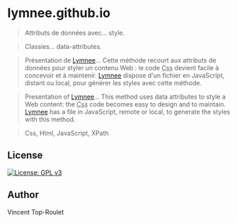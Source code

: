 # lymnee.github.io

> Attributs de données avec… style.

> Classies… data-attributes.

> Présentation de [Lymnee](https://github.com/lymnee/lymnee)… Cette méthode recourt aux attributs de données pour styler un contenu Web : le code <abbr title="Cascading Styles Sheets">Css</abbr> devient facile à concevoir et à maintenir. [Lymnee](https://github.com/lymnee/lymnee) dispose d'un fichier en JavaScript, distant ou local, pour générer les styles avec cette méthode. 

> Presentation of [Lymnee](https://github.com/lymnee/lymnee)… This method uses data attributes to style a Web content: the <abbr title="Cascading Styles Sheets">Css</abbr> code becomes easy to design and to maintain. [Lymnee](https://github.com/lymnee/lymnee) has a file in JavaScript, remote or local, to generate the styles with this method.

> Css, Html, JavaScript, XPath

## License

[![License: GPL v3](https://img.shields.io/badge/License-GPLv3-blue.svg)](https://www.gnu.org/licenses/gpl-3.0)

## Author

Vincent Top-Roulet

